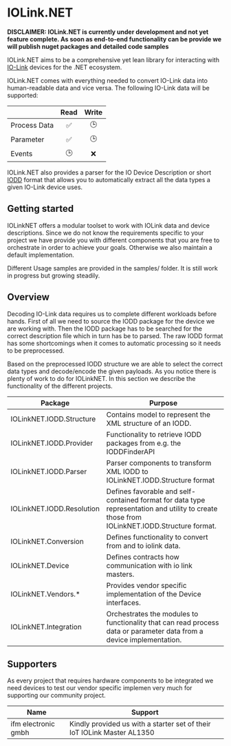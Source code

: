 # IOLink.NET

**DISCLAIMER: IOLink.NET is currently under development and not yet feature complete. As soon as end-to-end functionality can be provide we will publish nuget packages and detailed code samples**

IOLink.NET aims to be a comprehensive yet lean library for interacting with [IO-Link](https://io-link.com/en/Technology/what_is_IO-Link.php?thisID=76) devices for the .NET ecosystem.

IOLink.NET comes with everything needed to convert IO-Link data into human-readable data and vice versa. The following IO-Link data will be supported:

|              | Read | Write |
| ------------ | :--: | :---: |
| Process Data |  ✅  |  🕒   |
| Parameter    |  ✅  |  🕒   |
| Events       |  🕒  |  ❌   |

IOLink.NET also provides a parser for the IO Device Description or short [IODD](https://io-link.com/share/Downloads/Spec-IODD/IO-Device-Desc-Spec_10012_V113_Mar22.zip) format that allows you to automatically extract all the data types a given IO-Link device uses.

## Getting started

IOLinkNET offers a modular toolset to work with IOLink data and device descriptions. Since we do not know the requirements specific to your project we have provide you with different components that you are free to orchestrate in order to achieve your goals. Otherwise we also maintain a default implementation.

Different Usage samples are provided in the samples/ folder. It is still work in progress but growing steadily.

## Overview

Decoding IO-Link data requires us to complete different workloads before hands. First of all we need to source the IODD package for the device we are working with. Then the IODD package has to be searched for the correct description file which in turn has be to parsed. The raw IODD format has some shortcomings when it comes to automatic processing so it needs to be preprocessed.

Based on the preprocessed IODD structure we are able to select the correct data types and decode/encode the given payloads. As you notice there is plenty of work to do for IOLinkNET. In this section we describe the functionality of the different projects.

| Package                   | Purpose                                                                                                                                    |
| ------------------------- | ------------------------------------------------------------------------------------------------------------------------------------------ |
| IOLinkNET.IODD.Structure  | Contains model to represent the XML structure of an IODD.                                                                                  |
| IOLinkNET.IODD.Provider   | Functionality to retrieve IODD packages from e.g. the IODDFinderAPI                                                                        |
| IOLinkNET.IODD.Parser     | Parser components to transform XML IODD to IOLinkNET.IODD.Structure format                                                                 |
| IOLinkNET.IODD.Resolution | Defines favorable and self-contained format for data type representation and utility to create those from IOLinkNET.IODD.Structure format. |
| IOLinkNET.Conversion      | Defines functionality to convert from and to iolink data.                                                                                  |
| IOLinkNET.Device          | Defines contracts how communication with io link masters.                                                                                  |
| IOLinkNET.Vendors.\*      | Provides vendor specific implementation of the Device interfaces.                                                                          |
| IOLinkNET.Integration     | Orchestrates the modules to functionality that can read process data or parameter data from a device implementation.                       |

## Supporters

As every project that requires hardware components to be integrated we need devices to test our vendor specific implemen very much for supporting our community project.

| Name                | Support                                                                 |
| ------------------- | ----------------------------------------------------------------------- |
| ifm electronic gmbh | Kindly provided us with a starter set of their IoT IOLink Master AL1350 |
